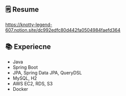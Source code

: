 ## 🗒 Resume
https://knotty-legend-607.notion.site/dc992edfc80d442fa0504984faefd364

## 📚 Experiecne
- Java
- Spring Boot
- JPA, Spring Data JPA, QueryDSL
- MySQL, H2
- AWS EC2, RDS, S3
- Docker
<!--
**dbslzld15/dbslzld15** is a ✨ _special_ ✨ repository because its `README.md` (this file) appears on your GitHub profile.

Here are some ideas to get you started:

- 🔭 I’m currently working on ...
- 🌱 I’m currently learning ...
- 👯 I’m looking to collaborate on ...
- 🤔 I’m looking for help with ...
- 💬 Ask me about ...
- 📫 How to reach me: ...
- 😄 Pronouns: ...
- ⚡ Fun fact: ...
-->
